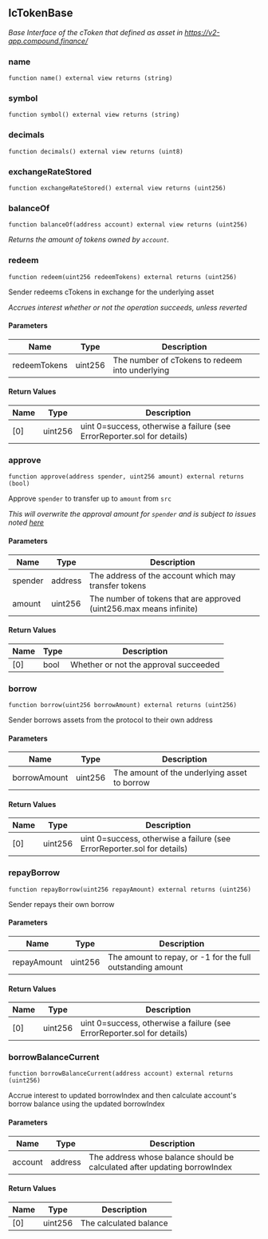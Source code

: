 ## IcTokenBase

_Base Interface of the cToken that defined as asset in https://v2-app.compound.finance/_

### name

```solidity
function name() external view returns (string)
```

### symbol

```solidity
function symbol() external view returns (string)
```

### decimals

```solidity
function decimals() external view returns (uint8)
```

### exchangeRateStored

```solidity
function exchangeRateStored() external view returns (uint256)
```

### balanceOf

```solidity
function balanceOf(address account) external view returns (uint256)
```

_Returns the amount of tokens owned by `account`._

### redeem

```solidity
function redeem(uint256 redeemTokens) external returns (uint256)
```

Sender redeems cTokens in exchange for the underlying asset

_Accrues interest whether or not the operation succeeds, unless reverted_

#### Parameters

| Name | Type | Description |
| ---- | ---- | ----------- |
| redeemTokens | uint256 | The number of cTokens to redeem into underlying |

#### Return Values

| Name | Type | Description |
| ---- | ---- | ----------- |
| [0] | uint256 | uint 0=success, otherwise a failure (see ErrorReporter.sol for details) |

### approve

```solidity
function approve(address spender, uint256 amount) external returns (bool)
```

Approve `spender` to transfer up to `amount` from `src`

_This will overwrite the approval amount for `spender`
 and is subject to issues noted [here](https://eips.ethereum.org/EIPS/eip-20#approve)_

#### Parameters

| Name | Type | Description |
| ---- | ---- | ----------- |
| spender | address | The address of the account which may transfer tokens |
| amount | uint256 | The number of tokens that are approved (uint256.max means infinite) |

#### Return Values

| Name | Type | Description |
| ---- | ---- | ----------- |
| [0] | bool | Whether or not the approval succeeded |

### borrow

```solidity
function borrow(uint256 borrowAmount) external returns (uint256)
```

Sender borrows assets from the protocol to their own address

#### Parameters

| Name | Type | Description |
| ---- | ---- | ----------- |
| borrowAmount | uint256 | The amount of the underlying asset to borrow |

#### Return Values

| Name | Type | Description |
| ---- | ---- | ----------- |
| [0] | uint256 | uint 0=success, otherwise a failure (see ErrorReporter.sol for details) |

### repayBorrow

```solidity
function repayBorrow(uint256 repayAmount) external returns (uint256)
```

Sender repays their own borrow

#### Parameters

| Name | Type | Description |
| ---- | ---- | ----------- |
| repayAmount | uint256 | The amount to repay, or -1 for the full outstanding amount |

#### Return Values

| Name | Type | Description |
| ---- | ---- | ----------- |
| [0] | uint256 | uint 0=success, otherwise a failure (see ErrorReporter.sol for details) |

### borrowBalanceCurrent

```solidity
function borrowBalanceCurrent(address account) external returns (uint256)
```

Accrue interest to updated borrowIndex and
then calculate account's borrow balance using the updated borrowIndex

#### Parameters

| Name | Type | Description |
| ---- | ---- | ----------- |
| account | address | The address whose balance should be calculated after updating borrowIndex |

#### Return Values

| Name | Type | Description |
| ---- | ---- | ----------- |
| [0] | uint256 | The calculated balance |


